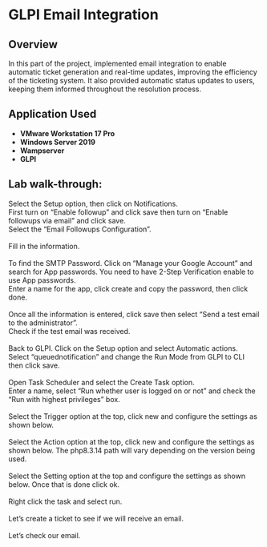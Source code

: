 <h1>GLPI Email Integration</h1>

<h2>Overview</h2>
In this part of the project, implemented email integration to enable automatic ticket generation and real-time updates, improving the efficiency of the ticketing system. It also provided automatic status updates to users, keeping them informed throughout the resolution process. 
<br />


<h2>Application Used</h2>

- <b>VMware Workstation 17 Pro</b>
- <b>Windows Server 2019</b>
- <b>Wampserver</b>
- <b>GLPI</b>


<h2>Lab walk-through:</h2>

<p align="left">
Select the Setup option, then click on Notifications.<br/>
First turn on “Enable followup” and click save then turn on “Enable followups via email” and click save.<br/>
Select the “Email Followups Configuration”.<br/>
<img src="https://i.imgur.com/PVDpmIJ.png" height="0%" width="60%"/>
<br />
<br />
Fill in the information.<br/>
<img src="https://i.imgur.com/kjI47AI.png" height="0%" width="60%"/>
<br />
<br />
To find the SMTP Password. Click on “Manage your Google Account” and search for App passwords. You need to have 2-Step Verification enable to use App passwords.<br/>
Enter a name for the app, click create and copy the password, then click done.<br/>
<img src="https://i.imgur.com/h2PCQPi.png" height="0%" width="60%"/>
<br />
<br />
Once all the information is entered, click save then select “Send a test email to the administrator”.<br/>
Check if the test email was received.<br/>
<img src="https://i.imgur.com/eDz7y9X.png" height="0%" width="60%"/>
<br />
<br />
Back to GLPI. Click on the Setup option and select Automatic actions.<br/>
Select “queuednotification” and change the Run Mode from GLPI to CLI then click save.<br/>
<img src="https://i.imgur.com/mljJ3Ho.png" height="0%" width="60%"/>
<br />
<br />
Open Task Scheduler and select the Create Task option.<br/>
Enter a name, select “Run whether user is logged on or not” and check the “Run with highest privileges” box.<br/>
<img src="https://i.imgur.com/feqgsQq.png" height="0%" width="60%"/>
<br />
<br />
Select the Trigger option at the top, click new and configure the settings as shown below.<br/>
<img src="https://i.imgur.com/CXPE5Av.png" height="0%" width="60%"/>
<br />
<br />
Select the Action option at the top, click new and configure the settings as shown below. The php8.3.14 path will vary depending on the version being used.<br/>
<img src="https://i.imgur.com/RPT29nf.png" height="0%" width="60%"/>
<br />
<br />
Select the Setting option at the top and configure the settings as shown below. Once that is done click ok.<br/>
<img src="https://i.imgur.com/bVCa4Pi.png" height="0%" width="60%"/>
<br />
<br />
Right click the task and select run.<br/>
<img src="https://i.imgur.com/3tVhDBV.png" height="0%" width="60%"/>
<br />
<br />
Let’s create a ticket to see if we will receive an email.<br/>
<img src="https://i.imgur.com/sTRoRuP.png" height="0%" width="60%"/>
<br />
<br />
Let’s check our email.<br/>
<img src="https://i.imgur.com/vsew5ro.png" height="0%" width="60%"/>
<br />
<br />
</p>
